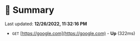 # 📖 Summary
Last updated: **12/26/2022, 11:32:16 PM**

- `GET` [https://google.com](https://google.com) - **Up** (322ms)
